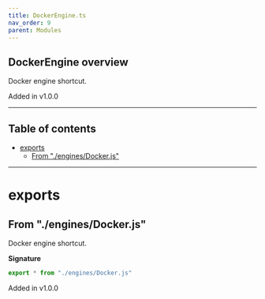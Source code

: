 ```yaml
---
title: DockerEngine.ts
nav_order: 9
parent: Modules
---
```


## DockerEngine overview

Docker engine shortcut.

Added in v1.0.0

---

<h2 class="text-delta">Table of contents</h2>

- [exports](#exports)
  - [From "./engines/Docker.js"](#from-enginesdockerjs)

---

# exports

## From "./engines/Docker.js"

Docker engine shortcut.

**Signature**

```ts
export * from "./engines/Docker.js"
```

Added in v1.0.0
